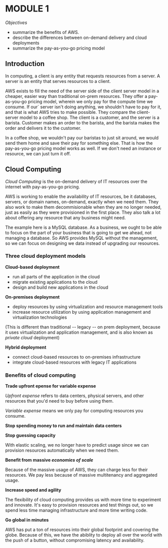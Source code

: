 # MODULE 1
*Objectives*
- summarize the benefits of AWS.
- describe the differences between on-demand delivery and cloud deployments
- summarize the pay-as-you-go pricing model

## Introduction
In computing, a client is any entity that requests resources from a server. A server is an entity that serves resources to a client.

AWS exists to fill the need of the server side of the client server model in a cheaper, easier way than traditional on-prem resources. They offer a pay-as-you-go pricing model, wherein we only pay for the compute time we consume. If our` server isn't doing anything, we shouldn't have to pay for it, and that is what AWS tries to make possible. They compare the client-server model to a coffee shop. The client is a customer, and the server is a barista. Customer makes an order to the barista, and the barista makes the order and delivers it to the customer.

In a coffee shop, we wouldn't pay our baristas to just sit around, we would send them home and save their pay for something else. That is how the pay-as-you-go pricing model works as well. If we don't need an instance or resource, we can just turn it off.

## Cloud Computing
*Cloud Computing* is the on-demand delivery of IT resources over the internet with pay-as-you-go pricing.

AWS is working to enable the availability of IT resources, be it databases, servers, or domain names, on-demand, exactly when we need them. They also work to make them decommisionable when they are no longer needed, just as easily as they were provisioned in the first place. They also talk a lot about offering any resource that any business might need. 

The example here is a MySQL database. As a business, we ought to be able to focus on the part of your business that is going to get we ahead, not managing a database. So AWS provides MySQL without the management, so we can focus on designing we data instead of upgrading our resources.

### Three cloud deployment models
**Cloud-based deployment**
- run all parts of the application in the cloud
- migrate existing applications to the cloud
- design and build new applications in the cloud

**On-premises deployment**
- deploy resources by using virtualization and resource management tools
- increase resource utilization by using application management and virtualization technologies

(This is different than traditional -- legacy -- on prem deployment, because it uses virtualization and application management, and is also known as *private cloud* deployment)

**Hybrid deployment**
- connect cloud-based resources to on-premises infrastructure
- integrate cloud-based resources with legacy IT applications

### Benefits of cloud computing
**Trade upfront epense for variable expense**

*Upfront expense* refers to data centers, physical servers, and other resources that you'd need to buy before using them.

*Variable expense* means we only pay for computing resources you consume.

**Stop spending money to run and maintain data centers**

**Stop guessing capacity**

With elastic scaling, we no longer have to predict usage since we can provision resources automatically when we need them.

**Benefit from massive *economies of scale***

Because of the massive usage of AWS, they can charge less for their resources. We pay less because of massive multitenancy and aggregated usage.

**Increase speed and agility**

The flexibility of cloud computing provides us with more time to experiment and innovate. It's easy to provision resources and test things out, so we spend less time managing infrastructure and more time writing code.

**Go global in minutes**

AWS has put a ton of resources into their global footprint and covering the globe. Because of this, we have the abiblity to deploy all over the world with the push of a button, without compromising latency and availability.